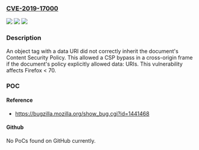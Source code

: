 ### [CVE-2019-17000](https://cve.mitre.org/cgi-bin/cvename.cgi?name=CVE-2019-17000)
![](https://img.shields.io/static/v1?label=Product&message=Firefox&color=blue)
![](https://img.shields.io/static/v1?label=Version&message=before%2070%20&color=brightgreen)
![](https://img.shields.io/static/v1?label=Vulnerability&message=CSP%20bypass%20using%20object%20tag%20with%20data%3A%20URI&color=brightgreen)

### Description

An object tag with a data URI did not correctly inherit the document's Content Security Policy. This allowed a CSP bypass in a cross-origin frame if the document's policy explicitly allowed data: URIs. This vulnerability affects Firefox < 70.

### POC

#### Reference
- https://bugzilla.mozilla.org/show_bug.cgi?id=1441468

#### Github
No PoCs found on GitHub currently.

